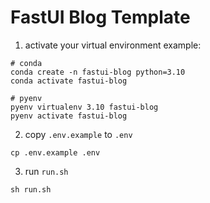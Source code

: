 # FastUI Blog Template

1. activate your virtual environment
   example:

```shell
# conda
conda create -n fastui-blog python=3.10
conda activate fastui-blog
```

```shell
# pyenv
pyenv virtualenv 3.10 fastui-blog
pyenv activate fastui-blog
```

2. copy `.env.example` to `.env`
```shell
cp .env.example .env
```

3. run `run.sh`
```shell
sh run.sh
```
